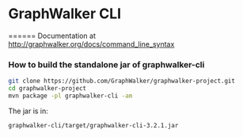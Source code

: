 GraphWalker CLI
===================

======
Documentation at http://graphwalker.org/docs/command_line_syntax

### How to build the standalone jar of graphwalker-cli
```bash
git clone https://github.com/GraphWalker/graphwalker-project.git
cd graphwalker-project
mvn package -pl graphwalker-cli -am
```

The jar is in:
```bash
graphwalker-cli/target/graphwalker-cli-3.2.1.jar
```


